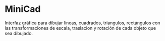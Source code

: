 # MiniCad 
Interfaz gráfica para dibujar líneas, cuadrados, triangulos, rectángulos con las transformaciones de escala, traslacion y rotación de cada objeto que sea dibujado.
